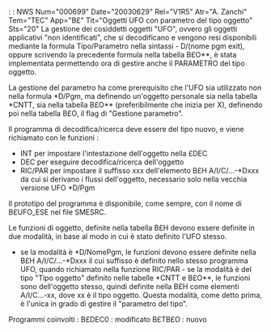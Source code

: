  :  : NWS Num="000699" Date="20030629" Rel="V1R5" Atr="A. Zanchi" Tem="TEC" App="B£" Tit="Oggetti UFO con parametro del tipo oggetto" Sts="20"
La gestione dei cosiddetti oggetti "UFO", ovvero gli oggetti applicativi "non identificati", che si
decodificano e vengono resi disponibili mediante la formula Tipo/Parametro nella sintassi - D/(nome pgm exit), oppure scrivendo la precedente formula nella tabella B£O\*\*, è stata implementata
permettendo ora di gestire anche il PARAMETRO del tipo oggetto.

La gestione del parametro ha come prerequisito che l'UFO sia utilizzato non nella formula \*D/Pgm, ma definendo un'oggetto personale sia nella tabella \*CNTT, sia nella tabella B£O\*\* (preferibilmente
che inizia per X), definendo poi nella tabella B£O, il flag di "Gestione parametro".

Il programma di decodifica/ricerca deve essere del tipo nuovo, e viene richiamato con le funzioni : 
- INT per impostare l'intestazione dell'oggetto nella £DEC
- DEC per eseguire decodifica/ricerca dell'oggetto
- RIC/PAR per impostare il suffisso xxx dell'elemento B£H A/I/C/...-\*Dxxx da cui si derivano i
flussi dell'oggetto, necessario solo nella vecchia versione UFO \*D/Pgm

Il prototipo del programma è disponibile, come sempre, con il nome di B£UFO_ESE nel file SMESRC.

Le funzioni di oggetto, definite nella tabella B£H devono essere definite in due modalità, in base
al modo in cui è stato definito l'UFO stesso.
- se la modalità è \*D/NomePgm, le funzioni devono essere definite nella B£H A/I/C/...-\*Dxxx il cui
suffisso è definito nello stesso programma UFO, quando richiamato nella funzione RIC/PAR - se la modalità è del tipo "Tipo oggetto" definito nelle tabelle \*CNTT e B£O\*\*, le funzioni sono
dell'oggetto stesso, quindi definite nella B£H come elementi A/I/C...-xx, dove xx è il tipo oggetto. Questa modalità, come detto prima, è l'unica in grado di gestire il "parametro del tipo".

Programmi coinvolti : 
B£DEC0  :  modificato
B£TB£O  :  nuovo
